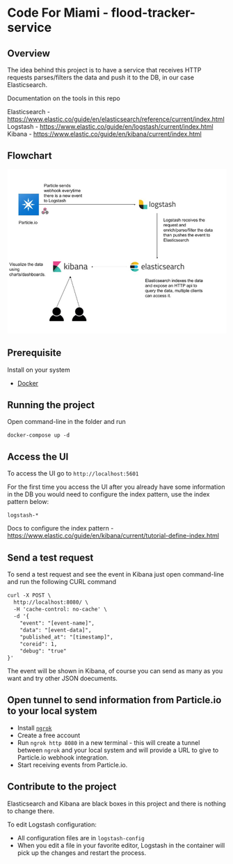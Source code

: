 # Code For Miami - flood-tracker-service

## Overview

The idea behind this project is to have a service that receives HTTP requests parses/filters the data and push it to the DB, in our case Elasticsearch.

Documentation on the tools in this repo

Elasticsearch - https://www.elastic.co/guide/en/elasticsearch/reference/current/index.html
Logstash - https://www.elastic.co/guide/en/logstash/current/index.html
Kibana - https://www.elastic.co/guide/en/kibana/current/index.html

## Flowchart

![flowchart](Code-for-Miami_flood-tracker-service.jpg)


## Prerequisite

Install on your system

* [Docker](https://www.docker.com/)


## Running the project

Open command-line in the folder and run

```
docker-compose up -d
```


## Access the UI

To access the UI go to `http://localhost:5601`

For the first time you access the UI after you already have some information in the DB you would need to configure the index pattern, use the index pattern below:

```
logstash-*
```

Docs to configure the index pattern - https://www.elastic.co/guide/en/kibana/current/tutorial-define-index.html

## Send a test request

To send a test request and see the event in Kibana just open command-line and run the following CURL command

```
curl -X POST \
  http://localhost:8080/ \
  -H 'cache-control: no-cache' \
  -d '{
    "event": "[event-name]",
    "data": "[event-data]",
    "published_at": "[timestamp]",
    "coreid": 1,
    "debug": "true"
}'
```

The event will be shown in Kibana, of course you can send as many as you want and try other JSON doecuments.

## Open tunnel to send information from Particle.io to your local system

* Install [`ngrok`](https://ngrok.com/)
* Create a free account
* Run `ngrok http 8080` in a new terminal - this will create a tunnel between `ngrok` and your local system and will provide a URL to give to Particle.io webhook integration.
* Start receiving events from Particle.io.


## Contribute to the project

Elasticsearch and Kibana are black boxes in this project and there is nothing to change there.

To edit Logstash configuration:

* All configuration files are in `logstash-config`
* When you edit a file in your favorite editor, Logstash in the container will pick up the changes and restart the process.
